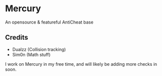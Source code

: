 # Mercury
An opensource &amp; featureful AntiCheat base

## Credits

- Dualzz (Collision tracking)
- Sim0n (Math stuff)

I work on Mercury in my free time, and will likely be adding more checks in soon.
